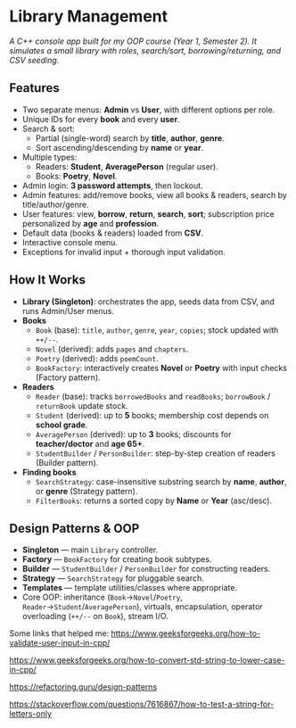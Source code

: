 # Library Management
*A C++ console app built for my OOP course (Year 1, Semester 2). It simulates a small library with roles, search/sort, borrowing/returning, and CSV seeding.*

## Features
- Two separate menus: **Admin** vs **User**, with different options per role.
- Unique IDs for every **book** and every **user**.
- Search & sort:
  - Partial (single-word) search by **title**, **author**, **genre**.
  - Sort ascending/descending by **name** or **year**.
- Multiple types:
  - Readers: **Student**, **AveragePerson** (regular user).
  - Books: **Poetry**, **Novel**.
- Admin login: **3 password attempts**, then lockout.
- Admin features: add/remove books, view all books & readers, search by title/author/genre.
- User features: view, **borrow**, **return**, **search**, **sort**; subscription price personalized by **age** and **profession**.
- Default data (books & readers) loaded from **CSV**.
- Interactive console menu.
- Exceptions for invalid input + thorough input validation.

## How It Works
- **Library (Singleton)**: orchestrates the app, seeds data from CSV, and runs Admin/User menus.
- **Books**
  - `Book` (base): `title`, `author`, `genre`, `year`, `copies`; stock updated with `++/--`.
  - `Novel` (derived): adds `pages` and `chapters`.
  - `Poetry` (derived): adds `poemCount`.
  - `BookFactory`: interactively creates **Novel** or **Poetry** with input checks (Factory pattern).
- **Readers**
  - `Reader` (base): tracks `borrowedBooks` and `readBooks`; `borrowBook` / `returnBook` update stock.
  - `Student` (derived): up to **5** books; membership cost depends on **school grade**.
  - `AveragePerson` (derived): up to **3** books; discounts for **teacher/doctor** and **age 65+**.
  - `StudentBuilder` / `PersonBuilder`: step-by-step creation of readers (Builder pattern).
- **Finding books**
  - `SearchStrategy`: case-insensitive substring search by **name**, **author**, or **genre** (Strategy pattern).
  - `FilterBooks`: returns a sorted copy by **Name** or **Year** (asc/desc).

## Design Patterns & OOP
- **Singleton** — main `Library` controller.
- **Factory** — `BookFactory` for creating book subtypes.
- **Builder** — `StudentBuilder` / `PersonBuilder` for constructing readers.
- **Strategy** — `SearchStrategy` for pluggable search.
- **Templates** — template utilities/classes where appropriate.
- Core OOP: inheritance (`Book`→`Novel`/`Poetry`, `Reader`→`Student`/`AveragePerson`), virtuals, encapsulation, operator overloading (`++/--` on `Book`), stream I/O.


Some links that helped me:
https://www.geeksforgeeks.org/how-to-validate-user-input-in-cpp/

https://www.geeksforgeeks.org/how-to-convert-std-string-to-lower-case-in-cpp/

https://refactoring.guru/design-patterns

https://stackoverflow.com/questions/7616867/how-to-test-a-string-for-letters-only



